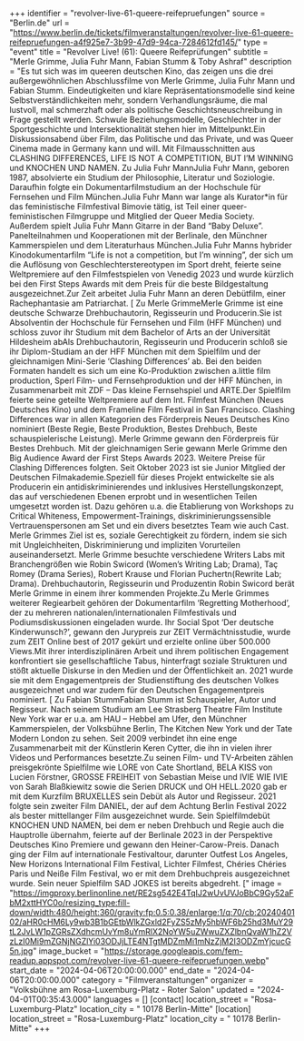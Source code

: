 +++
identifier = "revolver-live-61-queere-reifepruefungen"
source = "Berlin.de"
url = "https://www.berlin.de/tickets/filmveranstaltungen/revolver-live-61-queere-reifepruefungen-a4f925e7-3b99-47d9-94ca-7284612fd145/"
type = "event"
title = "Revolver Live! (61): Queere Reifeprüfungen"
subtitle = "Merle Grimme, Julia Fuhr Mann, Fabian Stumm & Toby Ashraf"
description = "Es tut sich was im queeren deutschen Kino, das zeigen uns die drei außergewöhnlichen Abschlussfilme von Merle Grimme, Julia Fuhr Mann und Fabian Stumm. Eindeutigkeiten und klare Repräsentationsmodelle sind keine Selbstverständlichkeiten mehr, sondern Verhandlungsräume, die mal lustvoll, mal schmerzhaft oder als politische Geschichtsneuschreibung in Frage gestellt werden. Schwule Beziehungsmodelle, Geschlechter in der Sportgeschichte und Intersektionalität stehen hier im Mittelpunkt.Ein Diskussionsabend über Film, das Politische und das Private, und was Queer Cinema made in Germany kann und will. Mit Filmausschnitten aus CLASHING DIFFERENCES, LIFE IS NOT A COMPETITION, BUT I’M WINNING und KNOCHEN UND NAMEN. Zu Julia Fuhr MannJulia Fuhr Mann, geboren 1987, absolvierte ein Studium der Philosophie, Literatur und Soziologie. Daraufhin folgte ein Dokumentarfilmstudium an der Hochschule für Fernsehen und Film München.Julia Fuhr Mann war lange als Kurator*in für das feministische Filmfestival Bimovie tätig, ist Teil einer queer-feministischen Filmgruppe und Mitglied der Queer Media Society. Außerdem spielt Julia Fuhr Mann Gitarre in der Band “Baby Deluxe”. Panelteilnahmen und Kooperationen mit der Berlinale, den Münchner Kammerspielen und dem Literaturhaus München.Julia Fuhr Manns hybrider Kinodokumentarfilm “Life is not a competition, but I’m winning”, der sich um die Auflösung von Geschlechterstereotypen im Sport dreht, feierte seine Weltpremiere auf den Filmfestspielen von Venedig 2023 und wurde kürzlich bei den First Steps Awards mit dem Preis für die beste Bildgestaltung ausgezeichnet.Zur Zeit arbeitet Julia Fuhr Mann an deren Debütfilm, einer Rachephantasie am Patriarchat. [ Zu Merle GrimmeMerle Grimme ist eine deutsche Schwarze Drehbuchautorin, Regisseurin und Producerin.Sie ist Absolventin der Hochschule für Fernsehen und Film (HFF München) und schloss zuvor ihr Studium mit dem Bachelor of Arts an der Universität Hildesheim abAls Drehbuchautorin, Regisseurin und Producerin schloß sie ihr Diplom-Studiam an der HFF München mit dem Spielfilm und der gleichnamigen Mini-Serie ‘Clashing Differences’ ab. Bei den beiden Formaten handelt es sich um eine Ko-Produktion zwischen a.little film production, Sperl Film- und Fernsehproduktion und der HFF München, in Zusammenarbeit mit ZDF – Das kleine Fernsehspiel und ARTE.Der Spielfilm feierte seine geteilte Weltpremiere auf dem Int. Filmfest München (Neues Deutsches Kino) und dem Frameline Film Festival in San Francisco. Clashing Differences war in allen Kategorien des Förderpreis Neues Deutsches Kino nominiert (Beste Regie, Beste Produktion, Bestes Drehbuch, Beste schauspielerische Leistung). Merle Grimme gewann den Förderpreis für Bestes Drehbuch. Mit der gleichnamigen Serie gewann Merle Grimme den Big Audience Award der First Steps Awards 2023. Weitere Preise für Clashing Differences folgten. Seit Oktober 2023 ist sie Junior Mitglied der Deutschen Filmakademie.Speziell für dieses Projekt entwickelte sie als Producerin ein antidiskriminierendes und inklusives Herstellungskonzept, das auf verschiedenen Ebenen erprobt und in wesentlichen Teilen umgesetzt worden ist. Dazu gehören u.a. die Etablierung von Workshops zu Critical Whiteness, Empowerment-Trainings, diskriminierungssensible Vertrauenspersonen am Set und ein divers besetztes Team wie auch Cast. Merle Grimmes Ziel ist es, soziale Gerechtigkeit zu fördern, indem sie sich mit Ungleichheiten, Diskriminierung und impliziten Vorurteilen auseinandersetzt. Merle Grimme besuchte verschiedene Writers Labs mit Branchengrößen wie Robin Swicord (Women’s Writing Lab; Drama), Taç Romey (Drama Series), Robert Krause und Florian Puchertn(Rewrite Lab; Drama). Drehbuchautorin, Regisseurin und Produzentin Robin Swicord berät Merle Grimme in einem ihrer kommenden Projekte.Zu Merle Grimmes weiterer Regiearbeit gehören der Dokumentarfilm ‘Regretting Motherhood’, der zu mehreren nationalen/internationalen Filmfestivals und Podiumsdiskussionen eingeladen wurde. Ihr Social Spot ‘Der deutsche Kinderwunsch?’, gewann den Jurypreis zur ZEIT Vermächtnisstudie, wurde zum ZEIT Online best of 2017 gekürt und erzielte online über 500.000 Views.Mit ihrer interdisziplinären Arbeit und ihrem politischen Engagement konfrontiert sie gesellschaftliche Tabus, hinterfragt soziale Strukturen und stößt aktuelle Diskurse in den Medien und der Öffentlichkeit an. 2021 wurde sie mit dem Engagementpreis der Studienstiftung des deutschen Volkes ausgezeichnet und war zudem für den Deutschen Engagementpreis nominiert. [ Zu Fabian StummFabian Stumm ist Schauspieler, Autor und Regisseur. Nach seinem Studium am Lee Strasberg Theatre  Film Institute New York war er u.a. am HAU – Hebbel am Ufer, den Münchner Kammerspielen, der Volksbühne Berlin, The Kitchen New York und der Tate Modern London zu sehen. Seit 2009 verbindet ihn eine enge Zusammenarbeit mit der Künstlerin Keren Cytter, die ihn in vielen ihrer Videos und Performances besetzte.Zu seinen Film- und TV-Arbeiten zählen preisgekrönte Spielfilme wie LORE von Cate Shortland, BELA KISS von Lucien Förstner, GROSSE FREIHEIT von Sebastian Meise und IVIE WIE IVIE von Sarah Blaßkiewitz sowie die Serien DRUCK und OH HELL.2020 gab er mit dem Kurzfilm BRUXELLES sein Debüt als Autor und Regisseur. 2021 folgte sein zweiter Film DANIEL, der auf dem Achtung Berlin Festival 2022 als bester mittellanger Film ausgezeichnet wurde. Sein Spielfilmdebüt KNOCHEN UND NAMEN, bei dem er neben Drehbuch und Regie auch die Hauptrolle übernahm, feierte auf der Berlinale 2023 in der Perspektive Deutsches Kino Premiere und gewann den Heiner-Carow-Preis. Danach ging der Film auf internationale Festivaltour, darunter Outfest Los Angeles, New Horizons International Film Festival, Lichter Filmfest, Chéries Chéries Paris und Neiße Film Festival, wo er mit dem Drehbuchpreis ausgezeichnet wurde. Sein neuer Spielfilm SAD JOKES ist bereits abgedreht. ["
image = "https://imgproxy.berlinonline.net/RE2sg542E4TqIJ2wUvUVJoBbC9Gy52aFbM2xttHYC0o/resizing_type:fill-down/width:480/height:360/gravity:fp:0.5:0.38/enlarge:1/q:70/cb:2024040102/aHR0cHM6Ly9wb3B1bGEtbWlkZGxld2FyZS5zMy5hbWF6b25hd3MuY29tL2JvLW1pZGRsZXdhcmUvYm8uYmRlX2NoYW5uZWwuZXZlbnQvaW1hZ2VzLzI0Mi9mZGNjNGZlYi03ODJjLTE4NTgtMDZmMi1mNzZjM2I3ODZmYjcucG5n.jpg"
image_bucket = "https://storage.googleapis.com/fem-readup.appspot.com/revolver-live-61-queere-reifepruefungen.webp"
start_date = "2024-04-06T20:00:00.000"
end_date = "2024-04-06T20:00:00.000"
category = "Filmveranstaltungen"
organizer = "Volksbühne am Rosa-Luxemburg-Platz - Roter Salon"
updated = "2024-04-01T00:35:43.000"
languages = []
[contact]
location_street = "Rosa-Luxemburg-Platz"
location_city = " 10178 Berlin-Mitte"
[location]
location_street = "Rosa-Luxemburg-Platz"
location_city = " 10178 Berlin-Mitte"
+++